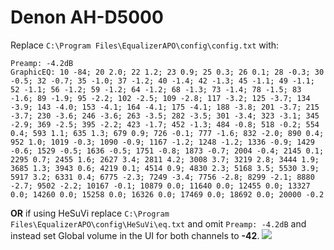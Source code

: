 # Denon AH-D5000
Replace `C:\Program Files\EqualizerAPO\config\config.txt` with:
```
Preamp: -4.2dB
GraphicEQ: 10 -84; 20 2.0; 22 1.2; 23 0.9; 25 0.3; 26 0.1; 28 -0.3; 30 -0.5; 32 -0.7; 35 -1.0; 37 -1.2; 40 -1.4; 42 -1.3; 45 -1.1; 49 -1.1; 52 -1.1; 56 -1.2; 59 -1.2; 64 -1.2; 68 -1.3; 73 -1.4; 78 -1.5; 83 -1.6; 89 -1.9; 95 -2.2; 102 -2.5; 109 -2.8; 117 -3.2; 125 -3.7; 134 -3.9; 143 -4.0; 153 -4.1; 164 -4.1; 175 -4.1; 188 -3.8; 201 -3.7; 215 -3.7; 230 -3.6; 246 -3.6; 263 -3.5; 282 -3.5; 301 -3.4; 323 -3.1; 345 -2.9; 369 -2.5; 395 -2.2; 423 -1.7; 452 -1.3; 484 -0.8; 518 -0.2; 554 0.4; 593 1.1; 635 1.3; 679 0.9; 726 -0.1; 777 -1.6; 832 -2.0; 890 0.4; 952 1.0; 1019 -0.3; 1090 -0.9; 1167 -1.2; 1248 -1.2; 1336 -0.9; 1429 -0.6; 1529 -0.5; 1636 -0.5; 1751 -0.8; 1873 -0.7; 2004 -0.4; 2145 0.1; 2295 0.7; 2455 1.6; 2627 3.4; 2811 4.2; 3008 3.7; 3219 2.8; 3444 1.9; 3685 1.3; 3943 0.6; 4219 0.1; 4514 0.9; 4830 2.3; 5168 3.5; 5530 3.9; 5917 3.2; 6331 0.4; 6775 -2.3; 7249 -3.4; 7756 -2.8; 8299 -2.1; 8880 -2.7; 9502 -2.2; 10167 -0.1; 10879 0.0; 11640 0.0; 12455 0.0; 13327 0.0; 14260 0.0; 15258 0.0; 16326 0.0; 17469 0.0; 18692 0.0; 20000 -0.2
```
**OR** if using HeSuVi replace `C:\Program Files\EqualizerAPO\config\HeSuVi\eq.txt` and omit `Preamp: -4.2dB` and instead set Global volume in the UI for both channels to **-42**.
![](https://raw.githubusercontent.com/jaakkopasanen/AutoEq/master/results/Headphone.com/headphoncecom/onear/Denon%20AH-D5000/Denon%20AH-D5000.png)